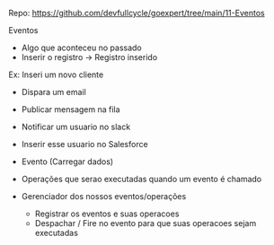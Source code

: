 Repo: https://github.com/devfullcycle/goexpert/tree/main/11-Eventos

Eventos
- Algo que aconteceu no passado
- Inserir o registro -> Registro inserido

Ex:
Inseri um novo cliente
- Dispara um email
- Publicar mensagem na fila
- Notificar um usuario no slack
- Inserir esse usuario no Salesforce

 - Evento (Carregar dados)
 - Operações que serao executadas quando um evento é chamado
 - Gerenciador dos nossos eventos/operações
    - Registrar os eventos e suas operacoes
    - Despachar / Fire no evento para que suas operacoes sejam executadas